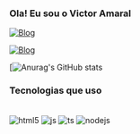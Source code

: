 ### Ola! Eu sou o Victor Amaral
[![Blog](https://img.shields.io/badge/Instagram-E4405F?style=for-the-badge&logo=instagram&logoColor=white)](https://www.instagram.com/vamaral_/)

[![Blog](    https://img.shields.io/badge/LinkedIn-0077B5?style=for-the-badge&logo=linkedin&logoColor=white)](https://www.linkedin.com/in/victor-amaral-484a39337/)

[![Anurag's GitHub stats](https://github-readme-stats.vercel.app/api?username=Vamarall&show_icons=true&theme=transparent)

### Tecnologias que uso


<div style="display: inline_block"><br>
  <img align="center" alt="html5" src="https://img.shields.io/badge/Java-ED8B00?style=for-the-badge&logo=openjdk&logoColor=white" />

  <img align="center" alt="js" src="https://img.shields.io/badge/JavaScript-F7DF1E?style=for-the-badge&logo=javascript&logoColor=black" />
  <img align="center" alt="ts" src="
  https://img.shields.io/badge/HTML5-E34F26?style=for-the-badge&logo=html5&logoColor=white" />
  <img align="center" alt="nodejs" src="https://img.shields.io/badge/CSS-239120?&style=for-the-badge&logo=css3&logoColor=white" />
</div>












